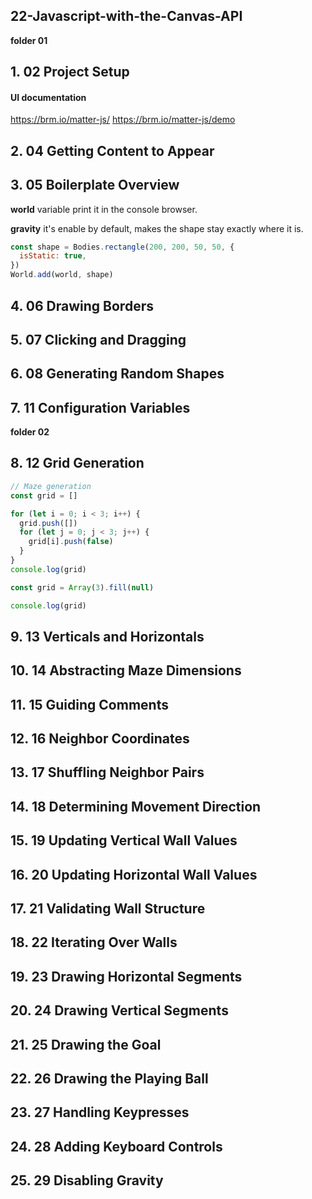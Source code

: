 ## 22-Javascript-with-the-Canvas-API

**folder 01**

## 1. 02 Project Setup

#### UI documentation

https://brm.io/matter-js/
https://brm.io/matter-js/demo

## 2. 04 Getting Content to Appear

## 3. 05 Boilerplate Overview

**world** variable print it in the console browser.

**gravity** it's enable by default, makes the shape stay exactly where it is.

```javascript
const shape = Bodies.rectangle(200, 200, 50, 50, {
  isStatic: true,
})
World.add(world, shape)
```

## 4. 06 Drawing Borders

## 5. 07 Clicking and Dragging

## 6. 08 Generating Random Shapes

## 7. 11 Configuration Variables

**folder 02**

## 8. 12 Grid Generation

```javascript
// Maze generation
const grid = []

for (let i = 0; i < 3; i++) {
  grid.push([])
  for (let j = 0; j < 3; j++) {
    grid[i].push(false)
  }
}
console.log(grid)
```

```javascript
const grid = Array(3).fill(null)

console.log(grid)
```

## 9. 13 Verticals and Horizontals

## 10. 14 Abstracting Maze Dimensions

## 11. 15 Guiding Comments

## 12. 16 Neighbor Coordinates

## 13. 17 Shuffling Neighbor Pairs

## 14. 18 Determining Movement Direction

## 15. 19 Updating Vertical Wall Values

## 16. 20 Updating Horizontal Wall Values

## 17. 21 Validating Wall Structure

## 18. 22 Iterating Over Walls

## 19. 23 Drawing Horizontal Segments

## 20. 24 Drawing Vertical Segments

## 21. 25 Drawing the Goal

## 22. 26 Drawing the Playing Ball

## 23. 27 Handling Keypresses

## 24. 28 Adding Keyboard Controls

## 25. 29 Disabling Gravity